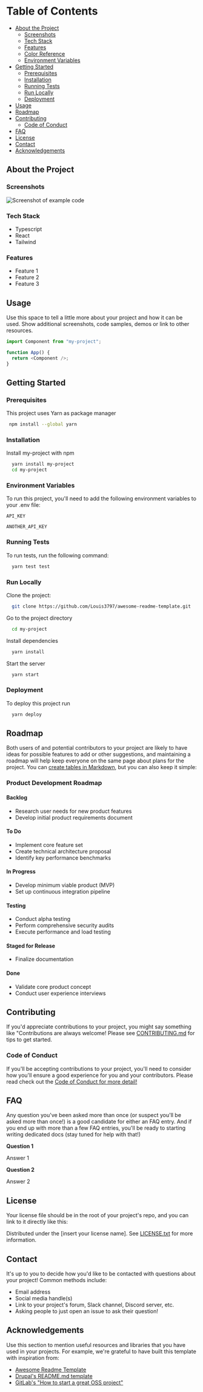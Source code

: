 # Table of Contents

- [About the Project](#about-the-project)
  - [Screenshots](#screenshots)
  - [Tech Stack](#tech-stack)
  - [Features](#features)
  - [Color Reference](#color-reference)
  - [Environment Variables](#environment-variables)
- [Getting Started](#getting-started)
  - [Prerequisites](#prerequisites)
  - [Installation](#installation)
  - [Running Tests](#running-tests)
  - [Run Locally](#run-locally)
  - [Deployment](#deployment)
- [Usage](#usage)
- [Roadmap](#roadmap)
- [Contributing](#contributing)
  - [Code of Conduct](#code-of-conduct)
- [FAQ](#faq)
- [License](#license)
- [Contact](#contact)
- [Acknowledgements](#acknowledgements)

## About the Project

### Screenshots

![Screenshot of example code](screenshot.svg)

### Tech Stack

- Typescript
- React
- Tailwind

### Features

- Feature 1
- Feature 2
- Feature 3

## Usage

Use this space to tell a little more about your project and how it can be used. Show additional screenshots, code samples, demos or link to other resources.

```javascript
import Component from "my-project";

function App() {
  return <Component />;
}
```

## Getting Started

### Prerequisites

This project uses Yarn as package manager

```bash
 npm install --global yarn
```

### Installation

Install my-project with npm

```bash
  yarn install my-project
  cd my-project
```

### Environment Variables

To run this project, you'll need to add the following environment variables to your .env file:

`API_KEY`

`ANOTHER_API_KEY`

### Running Tests

To run tests, run the following command:

```bash
  yarn test test
```

### Run Locally

Clone the project:

```bash
  git clone https://github.com/Louis3797/awesome-readme-template.git
```

Go to the project directory

```bash
  cd my-project
```

Install dependencies

```bash
  yarn install
```

Start the server

```bash
  yarn start
```

### Deployment

To deploy this project run

```bash
  yarn deploy
```

## Roadmap

Both users of and potential contributors to your project are likely to have ideas for possible features to add or other suggestions, and maintaining a roadmap will help keep everyone on the same page about plans for the project. You can [create tables in Markdown](https://www.markdownguide.org/extended-syntax/#tables), but you can also keep it simple:

### Product Development Roadmap

#### Backlog

- Research user needs for new product features
- Develop initial product requirements document

#### To Do

- Implement core feature set
- Create technical architecture proposal
- Identify key performance benchmarks

#### In Progress

- Develop minimum viable product (MVP)
- Set up continuous integration pipeline


#### Testing

- Conduct alpha testing
- Perform comprehensive security audits
- Execute performance and load testing

#### Staged for Release

- Finalize documentation

#### Done

- Validate core product concept
- Conduct user experience interviews

## Contributing

If you'd appreciate contributions to your project, you might say something like "Contributions are always welcome! Please see [CONTRIBUTING.md](/CONTRIBUTING-template.md) for tips to get started.

### Code of Conduct

If you'll be accepting contributions to your project, you'll need to consider how you'll ensure a good experience for you and your contributors. Please read check out the [Code of Conduct for more detail!](/CODE_OF_CONDUCT-template.md)

## FAQ

Any question you've been asked more than once (or suspect you'll be asked more than once!) is a good candidate for either an FAQ entry. And if you end up with more than a few FAQ entries, you'll be ready to starting writing dedicated docs (stay tuned for help with that!)

**Question 1**

Answer 1

**Question 2**

  Answer 2

## License

Your license file should be in the root of your project's repo, and you can link to it directly like this:

Distributed under the [insert your license name]. See [LICENSE.txt](/LICENSE) for more information.

## Contact

It's up to you to decide how you'd like to be contacted with questions about your project! Common methods include:

- Email address
- Social media handle(s)
- Link to your project's forum, Slack channel, Discord server, etc.
- Asking people to just open an issue to ask their question!

## Acknowledgements

Use this section to mention useful resources and libraries that you have used in your projects. For example, we're grateful to have built this template with inspiration from:

- [Awesome Readme Template](https://github.com/Louis3797/awesome-readme-template)
- [Drupal's README.md template](https://www.drupal.org/docs/develop/managing-a-drupalorg-theme-module-or-distribution-project/documenting-your-project/readmemd-template)
- [GitLab's "How to start a great OSS project"](https://about.gitlab.com/blog/2022/10/18/how-to-start-a-great-oss-project/)
